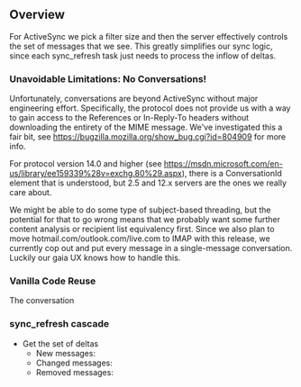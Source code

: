 ## Overview ##

For ActiveSync we pick a filter size and then the server effectively controls
the set of messages that we see.  This greatly simplifies our sync logic, since
each sync_refresh task just needs to process the inflow of deltas.

### Unavoidable Limitations: No Conversations! ###

Unfortunately, conversations are beyond ActiveSync without major engineering
effort.  Specifically, the protocol does not provide us with a way to gain
access to the References or In-Reply-To headers without downloading the entirety
of the MIME message.  We've investigated this a fair bit, see
https://bugzilla.mozilla.org/show_bug.cgi?id=804909 for more info.

For protocol version 14.0 and higher (see
https://msdn.microsoft.com/en-us/library/ee159339%28v=exchg.80%29.aspx), there
is a ConversationId element that is understood, but 2.5 and 12.x servers are the
ones we really care about.

We might be able to do some type of subject-based threading, but the potential
for that to go wrong means that we probably want some further content analysis
or recipient list equivalency first.  Since we also plan to move
hotmail.com/outlook.com/live.com to IMAP with this release, we currently cop
out and put every message in a single-message conversation.  Luckily our gaia
UX knows how to handle this.

### Vanilla Code Reuse ###

The conversation

### sync_refresh cascade ###

- Get the set of deltas
  - New messages:
  - Changed messages:
  - Removed messages:
